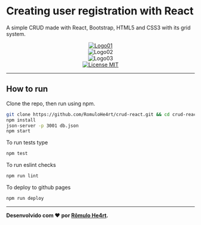# Creating user registration with React

A simple CRUD made with React, Bootstrap, HTML5 and CSS3 with its grid system.

<p align="center">
  <a href="https://github.com/RomuloHe4rt/crud-react">
    <img src="https://i.ibb.co/7vmtBVC/image01.png" alt="Logo01" />
  </a> <br>
    <img src="https://i.ibb.co/h7M6032/image02.png" alt="Logo02"> <br>
    <img src="https://i.ibb.co/MGzYZjF/image03.png" alt="Logo03"> <br>
  <a href="https://opensource.org/licenses/MIT">
    <img src="https://img.shields.io/badge/License-MIT-blue.svg" alt="License MIT" />
  </a>
</p>

---

## How to run

Clone the repo, then run using npm.

```bash
git clone https://github.com/RomuloHe4rt/crud-react.git && cd crud-react
npm install
json-server -p 3001 db.json
npm start
```

To run tests type

```bash
npm test
```

To run eslint checks

```bash
npm run lint
```

To deploy to github pages

```bash
npm run deploy
```

---

**Desenvolvido com ❤️ por [Rômulo He4rt](https://github.com/RomuloHe4rt/).**
